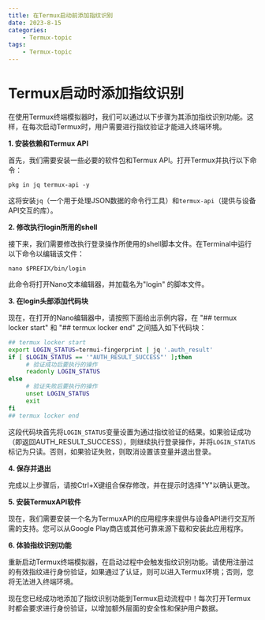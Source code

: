 ```yaml
---
title: 在Termux启动前添加指纹识别
date: 2023-8-15
categories:
    - Termux-topic
tags:
    - Termux-topic
---
```


# Termux启动时添加指纹识别

在使用Termux终端模拟器时，我们可以通过以下步骤为其添加指纹识别功能。这样，在每次启动Termux时，用户需要进行指纹验证才能进入终端环境。

**1. 安装依赖和Termux API**

首先，我们需要安装一些必要的软件包和Termux API。打开Termux并执行以下命令：

```shell
pkg in jq termu​x-api -y
```

这将安装`jq`（一个用于处理JSON数据的命令行工具）和`termu​x-api`（提供与设备API交互的库）。

**2. 修改执行login所用的shell**

接下来，我们需要修改执行登录操作所使用的shell脚本文件。在Terminal中运行以下命令以编辑该文件：

```shell
nano $PREFIX/bin/login
```

此命令将打开Nano文本编辑器，并加载名为"login" 的脚本文件。

**3. 在login头部添加代码块**

现在，在打开的Nano编辑器中，请按照下面给出示例内容，在 "## termu​x locker start" 和 "## termu​x locker end" 之间插入如下代码块：

```bash
## termu​​​​​​x locker start 
export LOGIN_STATUS=termui-fingerprint | jq '.auth_result'
if [ $LOGIN_STATUS == '"AUTH_RESULT_SUCCESS"' ];then 
     # 验证成功后要执行的操作 
     readonly LOGIN_STATUS 
else 
     # 验证失败后要执行的操作
     unset LOGIN_STATUS
     exit
fi 
## termu​​​​​x locker end
```

这段代码块首先将`LOGIN_STATUS`变量设置为通过指纹验证的结果。如果验证成功（即返回AUTH_RESULT_SUCCESS），则继续执行登录操作，并将`LOGIN_STATUS`标记为只读。否则，如果验证失败，则取消设置该变量并退出登录。

**4. 保存并退出**

完成以上步骤后，请按Ctrl+X键组合保存修改，并在提示时选择"Y"以确认更改。

**5. 安装TermuxAPI软件**

现在，我们需要安装一个名为TermuxAPI的应用程序来提供与设备API进行交互所需的支持。您可以从Google Play商店或其他可靠来源下载和安装此应用程序。

**6. 体验指纹识别功能**

重新启动Termux终端模拟器，在启动过程中会触发指纹识别功能。请使用注册过的有效指纹进行身份验证，如果通过了认证，则可以进入Termux环境；否则，您将无法进入终端环境。

现在您已经成功地添加了指纹识别功能到Termux启动流程中！每次打开Termux时都会要求进行身份验证，以增加额外层面的安全性和保护用户数据。
